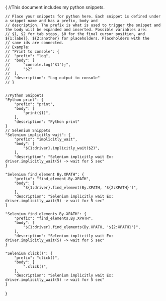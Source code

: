 {
	//This document includes my python snippets.

	// Place your snippets for python here. Each snippet is defined under a snippet name and has a prefix, body and 
	// description. The prefix is what is used to trigger the snippet and the body will be expanded and inserted. Possible variables are:
	// $1, $2 for tab stops, $0 for the final cursor position, and ${1:label}, ${2:another} for placeholders. Placeholders with the 
	// same ids are connected.
	// Example:
	// "Print to console": {
	// 	"prefix": "log",
	// 	"body": [
	// 		"console.log('$1');",
	// 		"$2"
	// 	],
	// 	"description": "Log output to console"
	// }
	

	//Python Snippets	
	"Python print": {
	 	"prefix": "print",
		"body": [
			"print($1)",	 		
	 	],
	 	"description": "Python print"
	}
	// Selenium Snippets
	"Selenium implicitly wait": {
	 	"prefix": "implicitly_wait",
		"body": [
			"${1:driver}.implicitly_wait($2)",	
	 	],
	 	"description": "Selenium implicitly wait Ex: driver.implicitly_wait(5) -> wait for 5 sec"
	}

	"Selenium find_element By.XPATH": {
	 	"prefix": "find_element.By.XPATH",
		"body": [
			"${1:driver}.find_element(By.XPATH, '${2:XPATH}')",
	 	],
	 	"description": "Selenium implicitly wait Ex: driver.implicitly_wait(5) -> wait for 5 sec"
	}

	"Selenium find_elements By.XPATH": {
	 	"prefix": "find_elements.By.XPATH",
		"body": [
			"${1:driver}.find_elements(By.XPATH, '${2:XPATH}')",
	 	],
	 	"description": "Selenium implicitly wait Ex: driver.implicitly_wait(5) -> wait for 5 sec"
	}

	"Selenium click()": {
	 	"prefix": "click()",
		"body": [
			".click()",
	 	],
	 	"description": "Selenium implicitly wait Ex: driver.implicitly_wait(5) -> wait for 5 sec"
	}

	

}